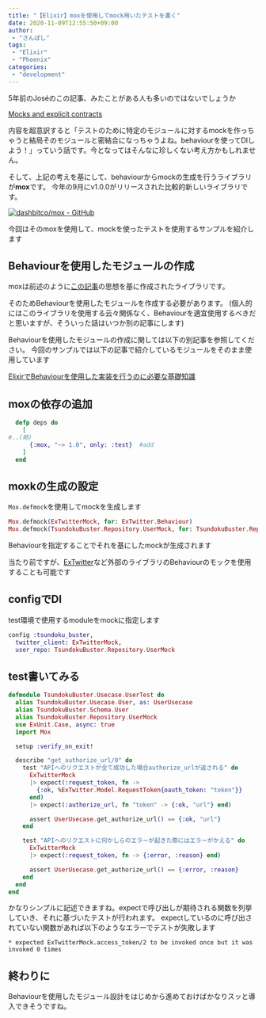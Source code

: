 ```yaml
---
title: "【Elixir】moxを使用してmock用いたテストを書く"
date: 2020-11-09T12:55:50+09:00
author:
 - "さんぽし"
tags:
 - "Elixir"
 - "Phoenix"
categories:
 - "development"
---
```



5年前のJoséのこの記事、みたことがある人も多いのではないでしょうか

[Mocks and explicit contracts](http://blog.plataformatec.com.br/2015/10/mocks-and-explicit-contracts/)

内容を超意訳すると「テストのために特定のモジュールに対するmockを作っちゃうと結局そのモジュールと密結合になっちゃうよね。behaviourを使ってDIしよう！」っていう話です。今となってはそんなに珍しくない考え方かもしれません。

そして、上記の考えを基にして、behaviourからmockの生成を行うライブラリが**mox**です。
今年の9月にv1.0.0がリリースされた比較的新しいライブラリです。

[![dashbitco/mox - GitHub](https://gh-card.dev/repos/dashbitco/mox.svg)](https://github.com/dashbitco/mox)

今回はそのmoxを使用して、mockを使ったテストを使用するサンプルを紹介します

## Behaviourを使用したモジュールの作成

moxは前述のように[この記事](http://blog.plataformatec.com.br/2015/10/mocks-and-explicit-contracts/)の思想を基に作成されたライブラリです。

そのためBehaviourを使用したモジュールを作成する必要があります。
(個人的にはこのライブラリを使用する云々関係なく、Behaviourを適宜使用するべきだと思いますが、そういった話はいつか別の記事にします)

Behaviourを使用したモジュールの作成に関しては以下の別記事を参照してください。
今回のサンプルでは以下の記事で紹介しているモジュールをそのまま使用しています

[ElixirでBehaviourを使用した実装を行うのに必要な基礎知識](/posts/elixir-behaviour)


## moxの依存の追加

```mix.exs
  defp deps do
    [
#..(略)
      {:mox, "~> 1.0", only: :test}  #add
    ]
  end
```

## moxkの生成の設定

`Mox.defmock`を使用してmockを生成します

```test/test_helper.exs
Mox.defmock(ExTwitterMock, for: ExTwitter.Behaviour)
Mox.defmock(TsundokuBuster.Repository.UserMock, for: TsundokuBuster.Repository.UserBehaviour)
```

Behaviourを指定することでそれを基にしたmockが生成されます

当たり前ですが、[ExTwitter](https://github.com/parroty/extwitter/blob/master/lib/extwitter/behaviour.ex)など外部のライブラリのBehaviourのモックを使用することも可能です

## configでDI

test環境で使用するmoduleをmockに指定します

```config/test.exs
config :tsundoku_buster,
  twitter_client: ExTwitterMock,
  user_repo: TsundokuBuster.Repository.UserMock
```

## test書いてみる

```test/tsundoku_buster/usecase/user_test.exs
defmodule TsundokuBuster.Usecase.UserTest do
  alias TsundokuBuster.Usecase.User, as: UserUsecase
  alias TsundokuBuster.Schema.User
  alias TsundokuBuster.Repository.UserMock
  use ExUnit.Case, async: true
  import Mox

  setup :verify_on_exit!

  describe "get_authorize_url/0" do
    test "APIへのリクエストが全て成功した場合authorize_urlが返される" do
      ExTwitterMock
      |> expect(:request_token, fn ->
        {:ok, %ExTwitter.Model.RequestToken{oauth_token: "token"}}
      end)
      |> expect(:authorize_url, fn "token" -> {:ok, "url"} end)

      assert UserUsecase.get_authorize_url() == {:ok, "url"}
    end

    test "APIへのリクエストに何かしらのエラーが起きた際にはエラーがかえる" do
      ExTwitterMock
      |> expect(:request_token, fn -> {:error, :reason} end)

      assert UserUsecase.get_authorize_url() == {:error, :reason}
    end
  end
end
```

かなりシンプルに記述できますね。expectで呼び出しが期待される関数を列挙していき、それに基づいたテストが行われます。
expectしているのに呼び出されていない関数があれば以下のようなエラーでテストが失敗します

```
* expected ExTwitterMock.access_token/2 to be invoked once but it was invoked 0 times
```

## 終わりに

Behaviourを使用したモジュール設計をはじめから進めておけばかなりスッと導入できそうですね。
